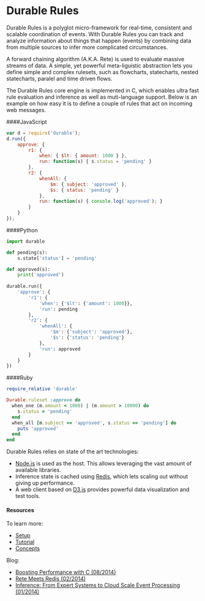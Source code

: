 Durable Rules
=====
Durable Rules is a polyglot micro-framework for real-time, consistent and scalable coordination of events. With Durable Rules you can track and analyze information about things that happen (events) by combining data from multiple sources to infer more complicated circumstances.

A forward chaining algorithm (A.K.A. Rete) is used to evaluate massive streams of data. A simple, yet powerful meta-liguistic abstraction lets you define simple and complex rulesets, such as flowcharts, statecharts, nested statecharts, paralel and time driven flows. 

The Durable Rules core engine is implemented in C, which enables ultra fast rule evaluation and inference as well as muti-language support. Below is an example on how easy it is to define a couple of rules that act on incoming web messages.

####JavaScript
```javascript
var d = require('durable');
d.run({
    approve: {
        r1: {
            when: { $lt: { amount: 1000 } },
            run: function(s) { s.status = 'pending' }
        },
        r2: {
            whenAll: {
                $m: { subject: 'approved' },
                $s: { status: 'pending' }
            },
            run: function(s) { console.log('approved'); }
        }
    }
});
```
####Python
```python
import durable

def pending(s):
    s.state['status'] = 'pending'

def approved(s):
    print('approved')
    
durable.run({
    'approve': {
        'r1': {
            'when': {'$lt': {'amount': 1000}},
            'run': pending
        },
        'r2': {
            'whenAll': {
                '$m': {'subject': 'approved'},
                '$s': {'status': 'pending'}
            },
            'run': approved
        }
    }
})
```

####Ruby
```ruby
require_relative 'durable'

Durable.ruleset :approve do
  when_one (m.amount < 1000) | (m.amount > 10000) do
    s.status = 'pending'
  end
  when_all [m.subject == 'approved', s.status == 'pending'] do
    puts 'approved'
  end
end
```

Durable Rules relies on state of the art technologies:

* [Node.js](http://www.nodejs.org) is used as the host. This allows leveraging the vast amount of available libraries.
* Inference state is cached using [Redis](http://www.redis.io), which lets scaling out without giving up performance.
* A web client based on [D3.js](http://www.d3js.org) provides powerful data visualization and test tools.

#### Resources
To learn more:
* [Setup](https://github.com/jruizgit/rules/blob/master/setup.md)
* [Tutorial](https://github.com/jruizgit/rules/blob/master/tutorial.md)
* [Concepts](https://github.com/jruizgit/rules/blob/master/concepts.md)  
 
Blog:
* [Boosting Performance with C (08/2014)](http://jruizblog.com/2014/08/19/boosting-performance-with-c/)
* [Rete Meets Redis (02/2014)](http://jruizblog.com/2014/02/02/rete-meets-redis/)
* [Inference: From Expert Systems to Cloud Scale Event Processing (01/2014)](http://jruizblog.com/2014/01/27/event-processing/)



